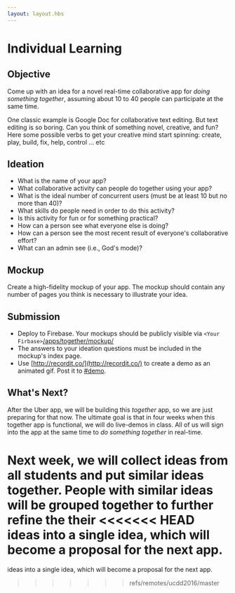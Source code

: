 ```yaml
---
layout: layout.hbs
---
```


# Individual Learning

## Objective

Come up with an idea for a novel real-time collaborative app for
 _doing something together_,
assuming about 10 to 40 people can participate at the same time.

One classic example is Google Doc for collaborative text editing. But
text editing is so boring. Can you think of something novel, creative, and fun?
Here some possible verbs to get your creative mind start spinning:
create, play, build, fix, help, control ... etc

## Ideation

* What is the name of your app?
* What collaborative activity can people do together using your app?
* What is the ideal number of concurrent users (must be at least 10 but no more than 40)?
* What skills do people need in order to do this activity?
* Is this activity for fun or for something practical?
* How can a person see what everyone else is doing?
* How can a person see the most recent result of everyone's collaborative effort?
* What can an admin see (i.e., God's mode)?

## Mockup

Create a high-fidelity mockup of your app. The mockup should contain any
number of pages you think is necessary to illustrate your idea.

## Submission

* Deploy to Firebase. Your mockups should be publicly visible via `<Your Firbase>`[/apps/together/mockup/](/apps/together/mockup/index.html)
* The answers to your ideation questions must be included in the mockup's
index page.
* Use [http://recordit.co/](http://recordit.co/) to create a demo as an animated
gif. Post it to [#demo](https://ucdd2016.slack.com/messages/demo/).

## What's Next?

After the Uber app, we will be building this _together_ app, so we are just preparing
for that now. The ultimate goal is that in four weeks when this together app is
functional, we will do live-demos in class. All of us will sign into the app
at the same time to _do something together_ in real-time.

Next week, we will collect ideas from all students and put similar ideas together.
People with similar ideas will be grouped together to further refine the their
<<<<<<< HEAD
ideas into a single idea, which will become a proposal for the next app.
=======
ideas into a single idea, which will become a proposal for the next app.
>>>>>>> refs/remotes/ucdd2016/master
